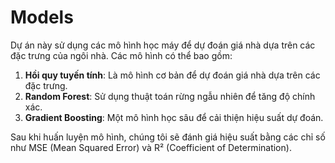 # Models

Dự án này sử dụng các mô hình học máy để dự đoán giá nhà dựa trên các đặc trưng của ngôi nhà. Các mô hình có thể bao gồm:

1. **Hồi quy tuyến tính**: Là mô hình cơ bản để dự đoán giá nhà dựa trên các đặc trưng.
2. **Random Forest**: Sử dụng thuật toán rừng ngẫu nhiên để tăng độ chính xác.
3. **Gradient Boosting**: Một mô hình học sâu để cải thiện hiệu suất dự đoán.

Sau khi huấn luyện mô hình, chúng tôi sẽ đánh giá hiệu suất bằng các chỉ số như MSE (Mean Squared Error) và R² (Coefficient of Determination).
